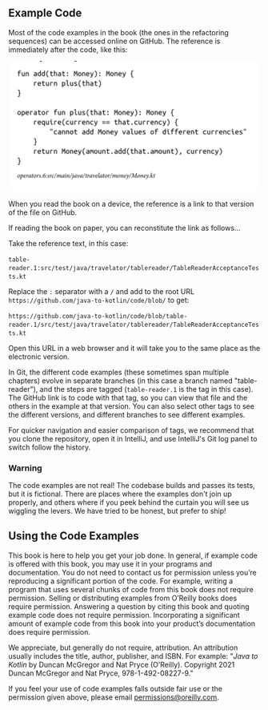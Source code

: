 ## Example Code

Most of the code examples in the book (the ones in the refactoring sequences) can be accessed online on GitHub.
The reference is immediately after the code, like this:

![Code reference example](coderef.png)

When you read the book on a device, the reference is a link to that version of the file on GitHub.

If reading the book on paper,  you can reconstitute the link as follows...

Take the reference text, in this case:

`table-reader.1:src/test/java/travelator/tablereader/TableReaderAcceptanceTests.kt`

Replace the `:` separator with a `/` and add to the root URL `https://github.com/java-to-kotlin/code/blob/` to get:

`https://github.com/java-to-kotlin/code/blob/table-reader.1/src/test/java/travelator/tablereader/TableReaderAcceptanceTests.kt`

Open this URL in a web browser and it will take you to the same place as the electronic version.

In Git, the different code examples (these sometimes span multiple chapters) evolve in separate branches (in this case a branch named "table-reader"), and the steps are tagged (`table-reader.1` is the tag in this case).
The GitHub link is to code with that tag, so you can view that file and the others in the example at that version.
You can also select other tags to see the different versions, and different branches to see different examples.

For quicker navigation and easier comparison of tags, we recommend that you clone the repository, open it in IntelliJ, and use IntelliJ's Git log panel to switch follow the history.

### Warning

The code examples are not real!
The codebase builds and passes its tests, but it is fictional.
There are places where the examples don't join up properly, and others where if you peek behind the curtain you will see us wiggling the levers.
We have tried to be honest, but prefer to ship!


## Using the Code Examples

This book is here to help you get your job done. 
In general, if example code is offered with this book, you may use it in your programs and documentation. 
You do not need to contact us for permission unless you’re reproducing a significant portion of the code. 
For example, writing a program that uses several chunks of code from this book does not require permission. 
Selling or distributing examples from O’Reilly books does require permission. 
Answering a question by citing this book and quoting example code does not require permission. 
Incorporating a significant amount of example code from this book into your product’s documentation does require permission.

We appreciate, but generally do not require, attribution. 
An attribution usually includes the title, author, publisher, and ISBN. For example: "_Java to Kotlin_ by Duncan McGregor and Nat Pryce (O’Reilly). Copyright 2021 Duncan McGregor and Nat Pryce, 978-1-492-08227-9."

If you feel your use of code examples falls outside fair use or the permission given above, please email  [permissions@oreilly.com](mailto:permissions@oreilly.com).
